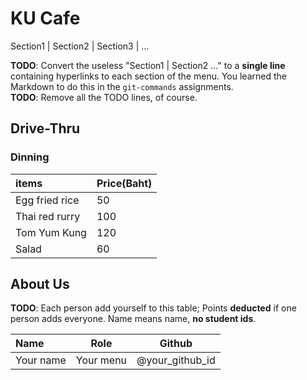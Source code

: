 # KU Cafe

Section1 | Section2 | Section3 | ...

**TODO**: Convert the useless "Section1 | Section2 ..." to a **single line** containing hyperlinks to each section of the menu.
You learned the Markdown to do this in the `git-commands` assignments.    
**TODO**: Remove all the TODO lines, of course.

## Drive-Thru

### Dinning

| items | Price(Baht) |
|:-------|-------|
| Egg fried rice | 50 |
| Thai red rurry | 100 |
| Tom Yum Kung | 120 |
| Salad | 60 |

## About Us

**TODO**: Each person add yourself to this table; Points **deducted** if one person adds everyone. Name means name, **no student ids**.

| Name      | Role      | Github          |
|:----------|-----------|-----------------|
| Your name | Your menu | @your_github_id |

